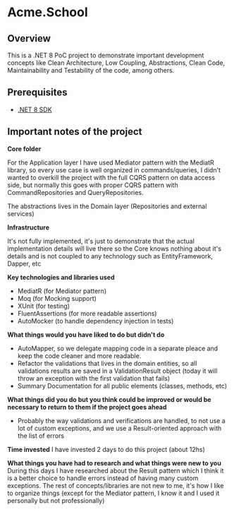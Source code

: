 # Acme.School

## Overview

This is a .NET 8 PoC project to demonstrate important development concepts like Clean Architecture, Low Coupling, Abstractions, Clean Code, Maintainability and Testability of the code, among others.

## Prerequisites

- [.NET 8 SDK](https://dotnet.microsoft.com/download/dotnet/8.0)

## Important notes of the project

**Core folder**

For the Application layer I have used Mediator pattern with the MediatR library, so every use case is well organized in commands/queries, I didn't wanted to overkill the project with the full CQRS pattern on data access side, but normally this goes with proper CQRS pattern with CommandRepositories and QueryRepositories.

The abstractions lives in the Domain layer (Repositories and external services)

**Infrastructure**

It's not fully implemented, it's just to demonstrate that the actual implementation details will live there so the Core knows nothing about it's details and is not coupled to any technology such as EntityFramework, Dapper, etc

**Key technologies and libraries used**
- MediatR (for Mediator pattern)
- Moq (for Mocking support)
- XUnit (for testing)
- FluentAssertions (for more readable assertions)
- AutoMocker (to handle dependency injection in tests)

**What things would you have liked to do but didn't do**
- AutoMapper, so we delegate mapping code in a separate pleace and keep the code cleaner and more readable.
- Refactor the validations that lives in the domain entities, so all validations results are saved in a ValidationResult object (today it will throw an exception with the first validation that fails)
- Summary Documentation for all public elements (classes, methods, etc)

**What things did you do but you think could be improved or would be 
necessary to return to them if the project goes ahead**
- Probably the way validations and verifications are handled, to not use a lot of custom exceptions, and we use a Result-oriented approach with the list of errors

**Time invested**
I have invested 2 days to do this project (about 12hs)

**What things you have had to research and what things were new to you**
During this days I have researched about the Result pattern which I think it is a better choice to handle errors instead of having many custom exceptions.
The rest of concepts/libraries are not new to me, it's how I like to organize things (except for the Mediator pattern, I know it and I used it personally but not professionally)
